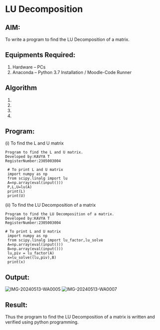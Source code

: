 # LU Decomposition 

## AIM:
To write a program to find the LU Decomposition of a matrix.

## Equipments Required:
1. Hardware – PCs
2. Anaconda – Python 3.7 Installation / Moodle-Code Runner

## Algorithm
1. 
2. 
3. 
4. 

## Program:
(i) To find the L and U matrix
```
Program to find the L and U matrix.
Developed by:KAVYA T
RegisterNumber:2305003004 
```
```
 # To print L and U matrix
 import numpy as np
 from scipy.linalg import lu
 A=np.array(eval(input()))
 P,L,U=lu(A)
 print(L)
 print(U)
```
(ii) To find the LU Decomposition of a matrix
```
Program to find the LU Decomposition of a matrix.
Developed by:KAVYA T
RegisterNumber:2305003004 
```
```
# To print L and U matrix
 import numpy as np
 from scipy.linalg import lu_factor,lu_solve
 A=np.array(eval(input()))
 B=np.array(eval(input()))
 lu,piv = lu_factor(A)
 x=lu_solve((lu,piv),B)
 print(x)
```

## Output:
![IMG-20240513-WA0005](https://github.com/Ayvak16122005/LU-Decomposition/assets/147690197/d29876ed-e580-4b61-8c13-c3644791e65c)
![IMG-20240513-WA0007](https://github.com/Ayvak16122005/LU-Decomposition/assets/147690197/d28ca9ce-e453-41ef-b8a1-3bd2e1f65b6d)
## Result:
Thus the program to find the LU Decomposition of a matrix is written and verified using python programming.


